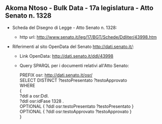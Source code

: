 ## Akoma Ntoso - Bulk Data - 17a legislatura - Atto Senato n. 1328 ##

* Scheda del Disegno di Legge - Atto Senato n. 1328:
	* http url: http://www.senato.it/leg/17/BGT/Schede/Ddliter/43998.htm

* Riferimenti al sito OpenData del Senato http://dati.senato.it/:
	* Link OpenData: http://dati.senato.it/ddl/43998
	* Query SPARQL per i documenti relativi all'Atto Senato:

        PREFIX osr: <http://dati.senato.it/osr/>  
		SELECT DISTINCT ?testoPresentato ?testoApprovato  
		WHERE  
		{  
		    ?ddl a osr:Ddl.  
		    ?ddl osr:idFase 1328 .  
		    OPTIONAL { ?ddl osr:testoPresentato ?testoPresentato }  
		    OPTIONAL { ?ddl osr:testoApprovato ?testoApprovato }  
		}
		